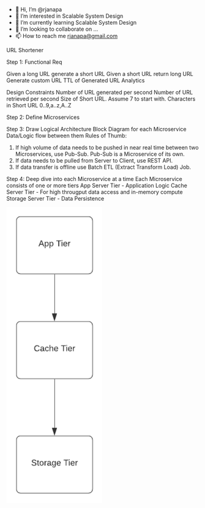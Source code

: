 - 👋 Hi, I’m @rjanapa
- 👀 I’m interested in Scalable System Design
- 🌱 I’m currently learning Scalable System Design
- 💞️ I’m looking to collaborate on ...
- 📫 How to reach me rjanapa@gmail.com

<!---
rjanapa/rjanapa is a ✨ special ✨ repository because its `README.md` (this file) appears on your GitHub profile.
You can click the Preview link to take a look at your changes.
--->

URL Shortener

Step 1: 
Functional Req<p>
Given a long URL generate a short URL
Given a short URL return long URL
Generate custom URL
TTL of Generated URL
Analytics

Design Constraints
Number of URL generated per second
Number of URL retrieved per second
Size of Short URL. Assume 7 to start with.
Characters in Short URL 0..9,a..z,A..Z

Step 2: Define Microservices

Step 3: Draw Logical Architecture
Block Diagram for each Microservice
Data/Logic flow between them
Rules of Thumb: 
1. If high volume of data needs to be pushed in near real time between two Microservices, use Pub-Sub. Pub-Sub is a Microservice of its own.
2. If data needs to be pulled from Server to Client, use REST API.
3. If data transfer is offline use Batch ETL (Extract Transform Load) Job.

Step 4: Deep dive into each Microservice at a time
Each Microservice consists of one or more tiers
App Server Tier - Application Logic
Cache Server Tier - For high througput data access and in-memory compute
Storage Server Tier - Data Persistence

<img src="https://github.com/rjanapa/rjanapa/blob/main/3-tier-arch-diagram.png" width="250">
